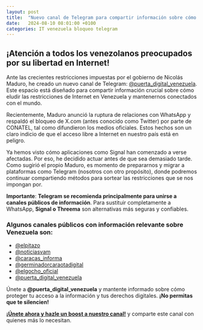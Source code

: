 ```yaml
---
layout: post
title:  "Nuevo canal de Telegram para compartir información sobre cómo sortear el bloqueo informático."
date:   2024-08-10 08:01:00 +0100
categories: IT venezuela bloqueo telegram
---
```


## ¡Atención a todos los venezolanos preocupados por su libertad en Internet!

Ante las crecientes restricciones impuestas por el gobierno de Nicolás Maduro, he creado un nuevo canal de Telegram: [@puerta_digital_venezuela](https://t.me/puerta_digital_venezuela). Este espacio está diseñado para compartir información crucial sobre cómo eludir las restricciones de Internet en Venezuela y mantenernos conectados con el mundo.

Recientemente, Maduro anunció la ruptura de relaciones con WhatsApp y respaldó el bloqueo de X.com (antes conocido como Twitter) por parte de CONATEL, tal como difundieron los medios oficiales. Estos hechos son un claro indicio de que el acceso libre a Internet en nuestro país está en peligro.

Ya hemos visto cómo aplicaciones como Signal han comenzado a verse afectadas. Por eso, he decidido actuar antes de que sea demasiado tarde. Como sugirió el propio Maduro, es momento de prepararnos y migrar a plataformas como Telegram (nosotros con otro propósito), donde podremos continuar compartiendo métodos para sortear las restricciones que se nos impongan por.

**Importante**: **Telegram se recomienda principalmente para unirse a canales públicos de información**. 
Para sustituir completamente a WhatsApp, **Signal o Threema** son alternativas más seguras y confiables.

### Algunos canales públicos con información relevante sobre Venezuela son:

- [@elpitazo](https://t.me/elpitazo)
- [@noticiasvam](https://t.me/noticiasvam)
- [@caracas_informa](https://t.me/caracas_informa)
- [@germinadorcaraotadigital](https://t.me/germinadorcaraotadigital)
- [@elgocho_oficial](https://t.me/elgocho_oficial)
- [@puerta_digital_venezuela](https://t.me/puerta_digital_venezuela)

Únete a **@puerta_digital_venezuela** y mantente informado sobre cómo proteger tu acceso a la información y tus derechos digitales. **¡No permitas que te silencien!**

**[¡Únete ahora y hazle un boost a nuestro canal!](https://t.me/puerta_digital_venezuela?boost)** y comparte este canal con quienes más lo necesitan.

